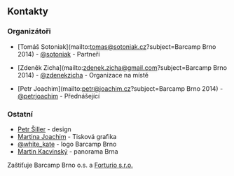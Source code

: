 Kontakty
--------
### Organizátoři
 - [Tomáš Sotoniak](mailto:tomas@sotoniak.cz?subject=Barcamp Brno 2014) - [@sotoniak](http://twitter.com/sotoniak) - Partneři
  - [Zdeněk Zicha](mailto:zdenek.zicha@gmail.com?subject=Barcamp Brno 2014) - [@zdenekzicha](http://twitter.com/zdenekzicha) - Organizace na místě

 - [Petr Joachim](mailto:petr@joachim.cz?subject=Barcamp Brno 2014) - [@petrjoachim](http://twitter.com/petrjoachim) - Přednášející

### Ostatní
 - [Petr Šiller](http://petrsiller.cz/) - design
 - [Martina Joachim](http://www.twitter.com/mysulemys) - Tisková grafika
 - [@white_kate](http://www.twitter.com/white_kate) - logo Barcamp Brno
 - [Martin Kacvinský](http://kaco.sk) - panorama Brna


Zaštiťuje Barcamp Brno o.s. a [Forturio s.r.o.](http://www.forturio.cz/)
